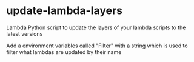 # update-lambda-layers
Lambda Python script to update the layers of your lambda scripts to the latest versions

Add a environment variables called "Filter" with a string which is used to filter what lambdas are updated by their name
